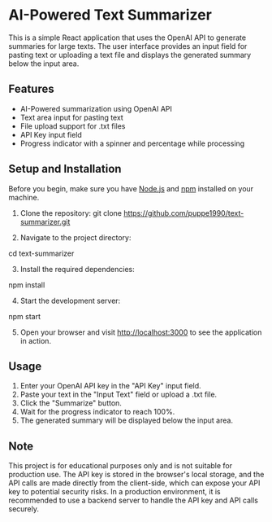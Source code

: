 # AI-Powered Text Summarizer

This is a simple React application that uses the OpenAI API to generate summaries for large texts. The user interface provides an input field for pasting text or uploading a text file and displays the generated summary below the input area.

## Features

- AI-Powered summarization using OpenAI API
- Text area input for pasting text
- File upload support for .txt files
- API Key input field
- Progress indicator with a spinner and percentage while processing

## Setup and Installation

Before you begin, make sure you have [Node.js](https://nodejs.org/) and [npm](https://www.npmjs.com/get-npm) installed on your machine.

1. Clone the repository:
   git clone https://github.com/puppe1990/text-summarizer.git

2. Navigate to the project directory:

cd text-summarizer

3. Install the required dependencies:

npm install

4. Start the development server:

npm start

5. Open your browser and visit [http://localhost:3000](http://localhost:3000) to see the application in action.

## Usage

1. Enter your OpenAI API key in the "API Key" input field.
2. Paste your text in the "Input Text" field or upload a .txt file.
3. Click the "Summarize" button.
4. Wait for the progress indicator to reach 100%.
5. The generated summary will be displayed below the input area.

## Note

This project is for educational purposes only and is not suitable for production use. The API key is stored in the browser's local storage, and the API calls are made directly from the client-side, which can expose your API key to potential security risks. In a production environment, it is recommended to use a backend server to handle the API key and API calls securely.
